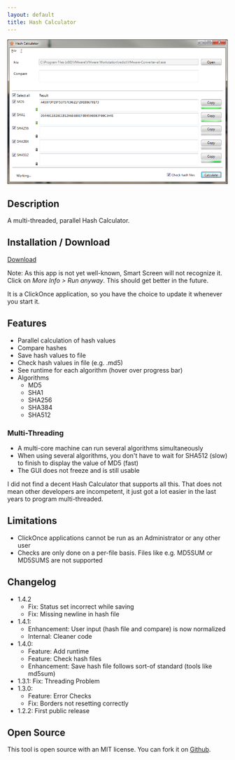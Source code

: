 ```yaml
---
layout: default
title: Hash Calculator
---
```

![Screenshot](Hash-Calculator.png)

## Description
A multi-threaded, parallel Hash Calculator.

## Installation / Download
[Download](//raw.githubusercontent.com/lroellin/hash-calculator/master/Hash-Calculator/Hash-Calculator/publish/setup.exe)

Note: As this app is not yet well-known, Smart Screen will not recognize it. Click on *More Info > Run anyway*. This should get better in the future.

It is a ClickOnce application, so you have the choice to update it whenever you start it.

## Features
* Parallel calculation of hash values
* Compare hashes
* Save hash values to file
* Check hash values in file (e.g. .md5)
* See runtime for each algorithm (hover over progress bar)
* Algorithms
  * MD5
  * SHA1
  * SHA256
  * SHA384
  * SHA512

### Multi-Threading
* A multi-core machine can run several algorithms simultaneously
* When using several algorithms, you don't have to wait for SHA512 (slow) to finish to display the value of MD5 (fast)
* The GUI does not freeze and is still usable

I did not find a decent Hash Calculator that supports all this. That does not mean other developers are incompetent, it just got a lot easier in the last years to program multi-threaded.

## Limitations
* ClickOnce applications cannot be run as an Administrator or any other user
* Checks are only done on a per-file basis. Files like e.g. MD5SUM or MD5SUMS are not supported

## Changelog
* 1.4.2
  * Fix: Status set incorrect while saving
  * Fix: Missing newline in hash file
* 1.4.1:
  * Enhancement: User input (hash file and compare) is now normalized
  * Internal: Cleaner code
* 1.4.0:
  * Feature: Add runtime
  * Feature: Check hash files
  * Enhancement: Save hash file follows sort-of standard (tools like md5sum)
* 1.3.1: Fix: Threading Problem
* 1.3.0:
  * Feature: Error Checks
  * Fix: Borders not resetting correctly
* 1.2.2: First public release

## Open Source
This tool is open source with an MIT license. You can fork it on [Github](https://github.com/lroellin/Hash-Calculator).
